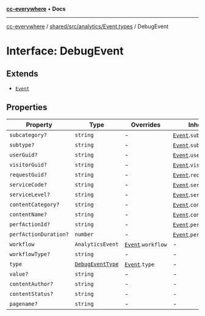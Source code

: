 [**cc-everywhere**](../../../../../index.md) • **Docs**

***

[cc-everywhere](../../../../../index.md) / [shared/src/analytics/Event.types](../index.md) / DebugEvent

# Interface: DebugEvent

## Extends

- [`Event`](Event.md)

## Properties

| Property | Type | Overrides | Inherited from |
| ------ | ------ | ------ | ------ |
| `subcategory?` | `string` | - | [`Event`](Event.md).`subcategory` |
| `subtype?` | `string` | - | [`Event`](Event.md).`subtype` |
| `userGuid?` | `string` | - | [`Event`](Event.md).`userGuid` |
| `visitorGuid?` | `string` | - | [`Event`](Event.md).`visitorGuid` |
| `requestGuid?` | `string` | - | [`Event`](Event.md).`requestGuid` |
| `serviceCode?` | `string` | - | [`Event`](Event.md).`serviceCode` |
| `serviceLevel?` | `string` | - | [`Event`](Event.md).`serviceLevel` |
| `contentCategory?` | `string` | - | [`Event`](Event.md).`contentCategory` |
| `contentName?` | `string` | - | [`Event`](Event.md).`contentName` |
| `perfActionId?` | `string` | - | [`Event`](Event.md).`perfActionId` |
| `perfActionDuration?` | `number` | - | [`Event`](Event.md).`perfActionDuration` |
| `workflow` | `AnalyticsEvent` | [`Event`](Event.md).`workflow` | - |
| `workflowType?` | `string` | - | - |
| `type` | [`DebugEventType`](../enumerations/DebugEventType.md) | [`Event`](Event.md).`type` | - |
| `value?` | `string` | - | - |
| `contentAuthor?` | `string` | - | - |
| `contentStatus?` | `string` | - | - |
| `pagename?` | `string` | - | - |
